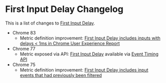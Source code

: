 # First Input Delay Changelog

This is a list of changes to [First Input Delay](https://web.dev/fid).

* Chrome 83
  * Metric definition improvement: [First Input Delay includes inputs with delays &lt; 1ms in Chrome User Experience Report](2020_05_fid.md)
* Chrome 77
  * Metric exposed via API: [First Input Delay](https://web.dev/fid/) available via [Event Timing API](https://github.com/tdresser/event-timing#first-input-timing)
* Chrome 75
  * Metric definition improvement: [First Input Delay includes input events that had previously been filtered](2019_07_fid.md)